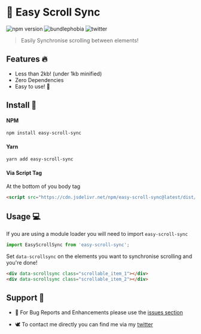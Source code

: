 # 🤖 Easy Scroll Sync

![npm version](https://img.shields.io/npm/v/easy-scroll-sync.svg)
![bundlephobia](https://img.shields.io/bundlephobia/min/easy-scroll-sync.svg)
![twitter](https://img.shields.io/twitter/follow/alexginns.svg?style=social)

> Easily Synchronise scrolling between elements!

## Features 🔥
- Less than 2kb! (under 1kb minified)
- Zero Dependencies
- Easy to use! 💪

## Install 🔮

#### NPM
```bash
npm install easy-scroll-sync
```

#### Yarn
```bash
yarn add easy-scroll-sync
```

#### Via Script Tag

At the bottom of you body tag
```html
<script src="https://cdn.jsdelivr.net/npm/easy-scroll-sync@latest/dist/easy-scroll-sync.min.j"></script>
```

## Usage 💻

If you are using a module loader you will need to import `easy-scroll-sync`
```js
import EasyScrollSync from 'easy-scroll-sync';
```

Set `data-scrollsync` on the elements you want to synchronise scrolling and you're done!
```html
<div data-scrollsync class="scrollable_item_1"></div>
<div data-scrollsync class="scrollable_item_2"></div>
```

## Support 💬

- 🐞 For Bug Reports and Enhancements please use the [issues section](https://github.com/Alex61NN5/easy-social-share-links/issues)

- 🕊️ To contact me directly you can find me via my [twitter](https://twitter.com/alexginns)

